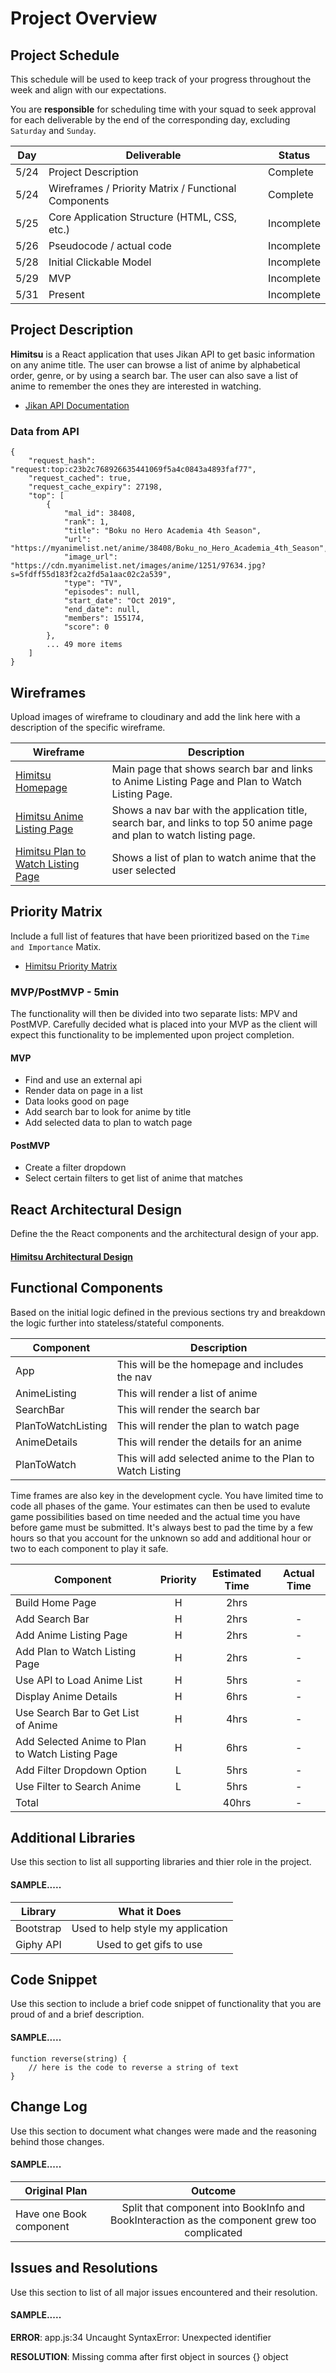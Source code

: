 # Project Overview

## Project Schedule

This schedule will be used to keep track of your progress throughout the week and align with our expectations.  

You are **responsible** for scheduling time with your squad to seek approval for each deliverable by the end of the corresponding day, excluding `Saturday` and `Sunday`.

| Day | Deliverable | Status
|---|---| ---|
|5/24| Project Description | Complete
|5/24| Wireframes / Priority Matrix / Functional Components | Complete
|5/25| Core Application Structure (HTML, CSS, etc.) | Incomplete
|5/26| Pseudocode / actual code | Incomplete
|5/28| Initial Clickable Model  | Incomplete
|5/29| MVP | Incomplete
|5/31| Present | Incomplete


## Project Description

**Himitsu** is a React application that uses Jikan API to get basic information on any anime title. The user can browse a list of anime by alphabetical order, genre, or by using a search bar. The user can also save a list of anime to remember the ones they are interested in watching.

<!-- - [Himitsu - React Application]() -->
- [Jikan API Documentation](https://jikan.moe/)

### Data from API
```
{
    "request_hash": "request:top:c23b2c768926635441069f5a4c0843a4893faf77",
    "request_cached": true,
    "request_cache_expiry": 27198,
    "top": [
        {
            "mal_id": 38408,
            "rank": 1,
            "title": "Boku no Hero Academia 4th Season",
            "url": "https://myanimelist.net/anime/38408/Boku_no_Hero_Academia_4th_Season",
            "image_url": "https://cdn.myanimelist.net/images/anime/1251/97634.jpg?s=5fdff55d183f2ca2fd5a1aac02c2a539",
            "type": "TV",
            "episodes": null,
            "start_date": "Oct 2019",
            "end_date": null,
            "members": 155174,
            "score": 0
        },
		... 49 more items
	]
}
```

## Wireframes

Upload images of wireframe to cloudinary and add the link here with a description of the specific wireframe.

| Wireframe | Description |
| --- | --- |
| [Himitsu Homepage](https://res.cloudinary.com/chizakura/image/upload/v1558718938/Project%202/Homepage_Wireframe_Layout.png) | Main page that shows search bar and links to Anime Listing Page and Plan to Watch Listing Page. |
| [Himitsu Anime Listing Page](https://res.cloudinary.com/chizakura/image/upload/v1558720991/Project%202/Himitsu_Anime_Listing_Page_Wireframe_Layout.png) | Shows a nav bar with the application title, search bar, and links to top 50 anime page and plan to watch listing page. |
| [Himitsu Plan to Watch Listing Page](https://res.cloudinary.com/chizakura/image/upload/v1558720991/Project%202/Himitsu_Anime_Listing_Wireframe_Layout.png) | Shows a list of plan to watch anime that the user selected |

## Priority Matrix

Include a full list of features that have been prioritized based on the `Time and Importance` Matix.

- [Himitsu Priority Matrix](https://res.cloudinary.com/chizakura/image/upload/v1558712248/Project%202/Project_2_Priority_Matrix.jpg)

### MVP/PostMVP - 5min

The functionality will then be divided into two separate lists: MPV and PostMVP.  Carefully decided what is placed into your MVP as the client will expect this functionality to be implemented upon project completion.

#### MVP 

- Find and use an external api
- Render data on page in a list
- Data looks good on page
- Add search bar to look for anime by title
- Add selected data to plan to watch page

#### PostMVP 

- Create a filter dropdown
- Select certain filters to get list of anime that matches

## React Architectural Design

Define the the React components and the architectural design of your app.

#### [Himitsu Architectural Design](https://res.cloudinary.com/chizakura/image/upload/v1558712248/Project%202/Project_2_React_Architectural_Design.jpg)

## Functional Components

Based on the initial logic defined in the previous sections try and breakdown the logic further into stateless/stateful components.

| Component | Description |
| --- | --- |
| App | This will be the homepage and includes the nav |
| AnimeListing | This will render a list of anime |
| SearchBar | This will render the search bar |
| PlanToWatchListing | This will render the plan to watch page |
| AnimeDetails | This will render the details for an anime |
| PlanToWatch | This will add selected anime to the Plan to Watch Listing |


Time frames are also key in the development cycle. You have limited time to code all phases of the game. Your estimates can then be used to evalute game possibilities based on time needed and the actual time you have before game must be submitted. It's always best to pad the time by a few hours so that you account for the unknown so add and additional hour or two to each component to play it safe.

| Component | Priority | Estimated Time | Actual Time |
| --- | :---: |  :---: | :---: |
| Build Home Page | H | 2hrs |
| Add Search Bar | H | 2hrs | - |
| Add Anime Listing Page | H | 2hrs | - |
| Add Plan to Watch Listing Page | H | 2hrs | - |
| Use API to Load Anime List | H | 5hrs | - |
| Display Anime Details | H | 6hrs | - |
| Use Search Bar to Get List of Anime | H | 4hrs| - |
| Add Selected Anime to Plan to Watch Listing Page | H | 6hrs | - |
| Add Filter Dropdown Option | L | 5hrs | - |
| Use Filter to Search Anime | L | 5hrs | - |
| Total |  | 40hrs | - |

## Additional Libraries
 Use this section to list all supporting libraries and thier role in the project.
 
 #### SAMPLE.....
| Library | What it Does |
| --- | :---: |
| Bootstrap | Used to help style my application |
| Giphy API | Used to get gifs to use |

## Code Snippet

Use this section to include a brief code snippet of functionality that you are proud of and a brief description.

#### SAMPLE.....
```
function reverse(string) {
	// here is the code to reverse a string of text
}
```

## Change Log
 Use this section to document what changes were made and the reasoning behind those changes.

#### SAMPLE.....
| Original Plan | Outcome |
| --- | :---: |
| Have one Book component | Split that component into BookInfo and BookInteraction as the component grew too complicated |

## Issues and Resolutions
 Use this section to list of all major issues encountered and their resolution.

#### SAMPLE.....
**ERROR**: app.js:34 Uncaught SyntaxError: Unexpected identifier

**RESOLUTION**: Missing comma after first object in sources {} object